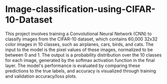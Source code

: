 # Image-classification-using-CIFAR-10-Dataset
This project involves training a Convolutional Neural Network (CNN) to classify images from the CIFAR-10 dataset, which contains 60,000 32x32 color images in 10 classes, such as airplanes, cars, birds, and cats. The input to the model is the pixel values ​​of these images, normalized to be between 0 and 1. The output is a probability distribution over the 10 classes for each image, generated by the softmax activation function in the final layer. The model's performance is evaluated by comparing these predictions to the true labels, and accuracy is visualized through training and validation accuracy/loss plots.

